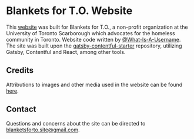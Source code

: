 # Blankets for T.O. Website 
This [website](https://blanketsforto.ca) was built for Blankets for T.O., a non-profit organization at the University of Toronto Scarborough which advocates for the homeless community in Toronto. Website code written by [@What-Is-A-Username](https://github.com/What-Is-A-Username). The site was built upon the [gatsby-contentful-starter](https://github.com/contentful-userland/gatsby-contentful-starter) repository, utilizing Gatsby, Contentful and React, among other tools.

## Credits
Attributions to images and other media used in the website can be found [here](https://blanketsforto.ca/credits).

## Contact
Questions and concerns about the site can be directed to [blanketsforto.site@gmail.com](mailto:blanketsforto.site@gmail.com).
